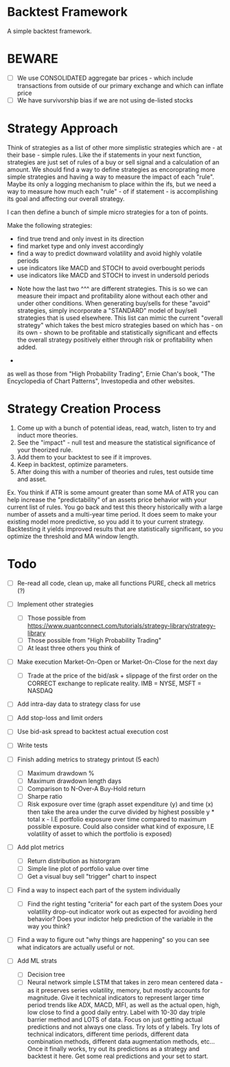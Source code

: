 # Backtest Framework

A simple backtest framework.

# BEWARE

- [ ] We use CONSOLIDATED aggregate bar prices - which include transactions
from outside of our primary exchange and which can inflate price
- [ ] We have survivorship bias if we are not using de-listed stocks

# Strategy Approach

Think of strategies as a list of other more simplistic strategies which 
are - at their base - simple rules. Like the if statements in your next 
function, strategies are just set of rules of a buy or sell signal and a
calculation of an amount. We should find a way to define strategies as 
encoroprating more simple strategies and having a way to measure the impact
of each "rule". Maybe its only a logging mechanism to place within the ifs, 
but we need a way to measure how much each "rule" - of if statement - is 
accomplishing its goal and affecting our overall strategy.

I can then define a bunch of simple micro strategies for a ton of points.

Make the following strategies:
- find true trend and only invest in its direction
- find market type and only invest accordingly
- find a way to predict downward volatility and avoid highly volatile periods
- use indicators like MACD and STOCH to avoid overbought periods 
- use indicators like MACD and STOCH to invest in undersold periods
* Note how the last two ^^^ are different strategies. This is so we can measure 
their impact and profitability alone without each other and under other conditions. When generating buy/sells for these "avoid" strategies, simply incorporate a "STANDARD" model of buy/sell strategies that is used elsewhere.
This list can mimic the current "overall strategy" which takes the best
micro strategies based on which has - on its own - shown to be profitable
and statistically significant and effects the overall strategy positively
either through risk or profitability when added. 
- 
as well as those from "High Probability Trading", Ernie Chan's book,
"The Encyclopedia of Chart Patterns", Investopedia and other websites.

# Strategy Creation Process

1. Come up with a bunch of potential ideas, read, watch, listen to try and induct
more theories.
2. See the "impact" - null test and measure the statistical significance of
your theorized rule. 
3. Add them to your backtest to see if it improves.
4. Keep in backtest, optimize parameters.
5. After doing this with a number of theories and rules, test outside time
and asset.

Ex. You think if ATR is some amount greater than some MA of ATR you can 
help increase the "predictability" of an assets price behavior with your 
current list of rules. You go back and test this theory historically with 
a large number of assets and a multi-year time period. It does seem to make
your existing model more predictive, so you add it to your current strategy.
Backtesting it yields improved results that are statistically significant, 
so you optimize the threshold and MA window length.

# Todo

- [ ] Re-read all code, clean up, make all functions PURE, check all metrics (?)
- [ ] Implement other strategies
  - [ ] Those possible from https://www.quantconnect.com/tutorials/strategy-library/strategy-library 
  - [ ] Those possible from "High Probability Trading"
  - [ ] At least three others you think of
- [ ] Make execution Market-On-Open or Market-On-Close for the next day
  - [ ] Trade at the price of the bid/ask + slippage of the first order on the CORRECT exchange to replicate reality. IMB = NYSE, MSFT = NASDAQ 
- [ ] Add intra-day data to strategy class for use
- [ ] Add stop-loss and limit orders
- [ ] Use bid-ask spread to backtest actual execution cost
- [ ] Write tests

- [ ] Finish adding metrics to strategy printout (5 each)
  - [ ] Maximum drawdown %
  - [ ] Maximum drawdown length days
  - [ ] Comparison to N-Over-A Buy-Hold return  
  - [ ] Sharpe ratio
  - [ ] Risk exposure over time (graph asset expenditure (y) and time (x) then take the area under the curve divided by highest possible y * total x - I.E portfolio exposure over time compared to maximum possible exposure. Could also consider what kind of exposure, I.E volatility of asset to which the portfolio is exposed)
- [ ] Add plot metrics
  - [ ] Return distribution as historgram
  - [ ] Simple line plot of portfolio value over time
  - [ ] Get a visual buy sell "trigger" chart to inspect 
- [ ] Find a way to inspect each part of the system individually
  - [ ] Find the right testing "criteria" for each part of the system
  Does your volatility drop-out indicator work out as expected for avoiding
  herd behavior?
  Does your indictor help prediction of the variable in the way you think?
- [ ] Find a way to figure out "why things are happening" so you can see 
  what indicators are actually useful or not.

- [ ] Add ML strats
  - [ ] Decision tree 
  - [ ] Neural network simple LSTM that takes in zero mean centered data - as it preserves series volatility, memory, but mostly accounts for magnitude. Give it technical indicators to represent larger time period trends like ADX, MACD, MFI,
  as well as the actual open, high, low close to find a good daily entry. Label with 10-30 day triple barrier method and LOTS of data. Focus on just getting actual predictions and not always one class. Try lots of y labels. Try lots of technical indicators, different time periods, different data combination methods, different data augmentation methods, etc... Once it finally works, try out its predictions as a strategy and backtest it here. Get some real predictions and your set to start.